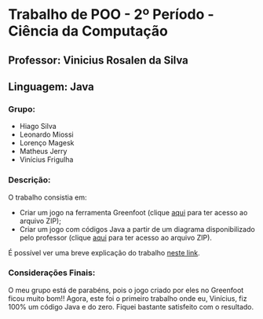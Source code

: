 # Trabalho de POO - 2º Período - Ciência da Computação

## Professor: Vinicius Rosalen da Silva
## Linguagem: Java

### Grupo:
- Hiago Silva
- Leonardo Miossi
- Lorenço Magesk
- Matheus Jerry
- Vinícius Frigulha

### Descrição:
O trabalho consistia em: 
- Criar um jogo na ferramenta Greenfoot (clique [aqui](https://github.com/vinifrigulha/POO-UVV/blob/main/Trabalhos/Trabalho_04/Trabalho%20GreenFoot.rar) para ter acesso ao arquivo ZIP);
- Criar um jogo com códigos Java a partir de um diagrama disponibilizado pelo professor (clique [aqui](https://github.com/vinifrigulha/POO-UVV/blob/main/Trabalhos/Trabalho_04/JogoModelado_VersaoFinal.rar) para ter acesso ao arquivo ZIP).

É possível ver uma breve explicação do trabalho [neste link](https://www.youtube.com/watch?v=8j-GDvJZH60).

### Considerações Finais:
O meu grupo está de parabéns, pois o jogo criado por eles no Greenfoot ficou muito bom!! Agora, este foi o primeiro trabalho onde eu, Vinícius, fiz 100% um código Java e do zero. Fiquei bastante satisfeito com o resultado.
